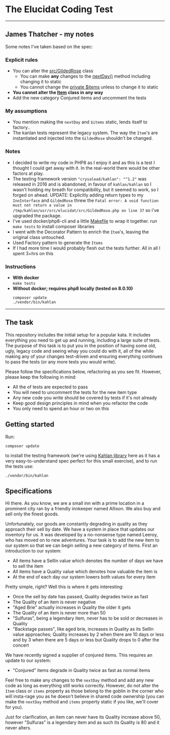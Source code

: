 # The Elucidat Coding Test

---
## James Thatcher - my notes
Some notes I've taken based on the spec:

### Explicit rules
- You can alter the [src/GildedRose](src/GildedRose.php) class
  - You can make **any** changes to the [nextDay()](src/GildedRose.php#L22) method including changing it to static
  - You cannot change the [private $items](src/GildedRose.php) unless to change it to static
- **You cannot alter the [Item](src/Item.php) class in any way**
- Add the new category Conjured items and uncomment the tests

### My assumptions
- You mention making the `nextDay` and `$items` static, lends itself to factory..
- The kanlan tests represent the legacy system. The way the `Item`'s are instantiated and injected into the `GildedRose` shouldn't be changed.

### Notes
- I decided to write my code in PHP8 as I enjoy it and as this is a test I thought I could get away with it. In the real-world there would be other factors at play.
- The testing framework version `"crysalead/kahlan": "^1.2"` was released in 2016 and is abandoned, in favour of `kahlan/kahlan` so I wasn't holding my breath for compatibility, but it seemed to work, so I forged on ahead.
      UPDATE: Explicitly adding return types to my `InnInterface` and `GildedRose` threw the `Fatal error: A void function must not return a value in /tmp/kahlan/usr/src/elucidat/src/GildedRose.php on line 37` so i've upgraded the package.
- I've used docker/php8-cli and a little [Makefile](/Makefile) to wrap it together. run `make tests` to install composer libraries
- I went with the Decorator Pattern to enrich the `Item`'s, leaving the original class untouched.
- Used Factory pattern to generate the `Items`
- If I had more time I would probably flesh out the tests further. All in all I spent 3+hrs on this

### Instructions
- **With docker**  
  `make tests`
- **Without docker; requires php8 locally (tested on 8.0.10)**
  ```shell
  composer update
  ./vendor/bin/kahlan
  ```
---
## The task

This repository includes the initial setup for a popular kata.  It includes everything you need to get up and running, including a large suite of tests.  The purpose of this task is to put you in the position of having some old, ugly, legacy code and seeing whay you could do with it, all of the while making any of your changes test-driven and ensuring everything continues to pass the tests (or any more tests you would write). 

Please follow the specifications below, refactoring as you see fit.  However, please keep the following in mind:

- All the of tests are expected to pass
- You will need to uncomment the tests for the new item type
- Any new code you write should be covered by tests if it's not already
- Keep good design principles in mind when you refactor the code
- You only need to spend an hour or two on this

## Getting started

Run:

```
composer update
```

to install the testing framework (we're using [Kahlan library](http://kahlan.readthedocs.org/en/latest/) here as it has a very easy-to-understand spec perfect for this small exercise), and to run the tests use:

```
./vendor/bin/kahlan
```

## Specifications

Hi there. As you know, we are a small inn with a prime location in a
prominent city ran by a friendly innkeeper named Allison. We also buy and sell only the finest goods.

Unfortunately, our goods are constantly degrading in quality as they approach their sell by date. We
have a system in place that updates our inventory for us. It was developed by a no-nonsense type named Leeroy, who has moved on to new adventures. Your task is to add the new item to our system so that we can begin selling a new category of items. First an introduction to our system:

- All items have a SellIn value which denotes the number of days we have to sell the item
- All items have a Quality value which denotes how valuable the item is
- At the end of each day our system lowers both values for every item

Pretty simple, right? Well this is where it gets interesting:

- Once the sell by date has passed, Quality degrades twice as fast
- The Quality of an item is never negative
- "Aged Brie" actually increases in Quality the older it gets
- The Quality of an item is never more than 50
- "Sulfuras", being a legendary item, never has to be sold or decreases in Quality
- "Backstage passes", like aged brie, increases in Quality as its SellIn value approaches; Quality increases by 2 when there are 10 days or less and by 3 when there are 5 days or less but Quality drops to 0 after the concert

We have recently signed a supplier of conjured items. This requires an update to our system:

- "Conjured" items degrade in Quality twice as fast as normal items

Feel free to make any changes to the `nextDay` method and add any new code as long as everything
still works correctly. However, do not alter the `Item` class or `items` property as those belong to the goblin in the corner who will insta-rage you as he doesn't believe in shared code ownership (you can make the `nextDay` method and `items` property static if you like, we'll cover for you).

Just for clarification, an item can never have its Quality increase above 50, however "Sulfuras" is a legendary item and as such its Quality is 80 and it never alters.
